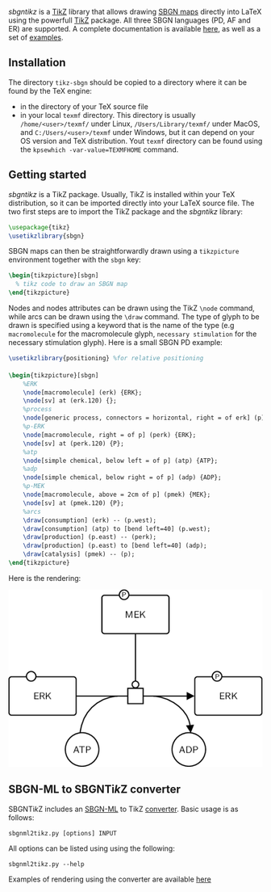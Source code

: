 *sbgntikz* is a [TikZ](https://en.wikibooks.org/wiki/LaTeX/PGF/TikZ) library that allows drawing [SBGN maps](http://www.sbgn.org) directly into LaTeX using the powerfull [TikZ](https://en.wikibooks.org/wiki/LaTeX/PGF/TikZ) package.
All three SBGN languages (PD, AF and ER) are supported.
A complete documentation is available [here](https://github.com/Adrienrougny/sbgntikz/blob/master/documentation/v1.1/sbgntikz_v1_1.pdf), as well as a set of [examples](https://github.com/Adrienrougny/sbgntikz/tree/master/examples).

## Installation

The directory `tikz-sbgn` should be copied to a directory where it can be found by the TeX engine:
* in the directory of your TeX source file
* in your local `texmf` directory. This directory is usually `/home/<user>/texmf/` under Linux, `/Users/Library/texmf/` under MacOS, and `C:/Users/<user>/texmf` under Windows, but it can depend on your OS version and TeX distribution. Yout `texmf` directory can be found using the `kpsewhich -var-value=TEXMFHOME` command.

## Getting started

*sbgntikz* is a TikZ package.
Usually, TikZ is installed within your TeX distribution, so it can be imported directly into your LaTeX source file.
The two first steps are to import the TikZ package and the *sbgntikz* library:

```tex
\usepackage{tikz}
\usetikzlibrary{sbgn}
```
SBGN maps can then be straightforwardly drawn using a `tikzpicture` environment together with the `sbgn` key:

```tex
\begin{tikzpicture}[sbgn]
  % tikz code to draw an SBGN map
\end{tikzpicture}
```

Nodes and nodes attributes can be drawn using the TikZ `\node` command, while arcs can be drawn using the `\draw` command.
The type of glyph to be drawn is specified using a keyword that is the name of the type (e.g `macromolecule` for the macromolecule glyph, `necessary stimulation` for the necessary stimulation glyph).
Here is a small SBGN PD example:

```tex
\usetikzlibrary{positioning} %for relative positioning

\begin{tikzpicture}[sbgn]
    %ERK
    \node[macromolecule] (erk) {ERK};
    \node[sv] at (erk.120) {};
    %process
    \node[generic process, connectors = horizontal, right = of erk] (p) {};
    %p-ERK
    \node[macromolecule, right = of p] (perk) {ERK};
    \node[sv] at (perk.120) {P};
    %atp
    \node[simple chemical, below left = of p] (atp) {ATP};
    %adp
    \node[simple chemical, below right = of p] (adp) {ADP};
    %p-MEK
    \node[macromolecule, above = 2cm of p] (pmek) {MEK};
    \node[sv] at (pmek.120) {P};
    %arcs
    \draw[consumption] (erk) -- (p.west);
    \draw[consumption] (atp) to [bend left=40] (p.west);
    \draw[production] (p.east) -- (perk);
    \draw[production] (p.east) to [bend left=40] (adp);
    \draw[catalysis] (pmek) -- (p);
\end{tikzpicture}
```

Here is the rendering:

![alt text](https://github.com/Adrienrougny/sbgntikz/blob/master/example.png)

## SBGN-ML to SBGNTi*k*Z converter

SBGNTi*k*Z includes an [SBGN-ML](https://github.com/sbgn/sbgn/wiki/SBGN_ML) to TikZ [converter](https://github.com/Adrienrougny/sbgntikz/tree/master/converter).
Basic usage is as follows:

```shell
sbgnml2tikz.py [options] INPUT
```

All options can be listed using using the following:

```shell
sbgnml2tikz.py --help
```
Examples of rendering using the converter are available [here](https://github.com/Adrienrougny/sbgntikz/tree/master/converter/examples/)
